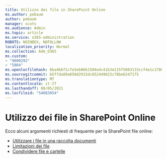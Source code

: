 ```yaml
---
title: Utilizzo dei file in SharePoint Online
ms.author: pebaum
author: pebaum
manager: scotv
ms.audience: Admin
ms.topic: article
ms.service: o365-administration
ROBOTS: NOINDEX, NOFOLLOW
localization_priority: Normal
ms.collection: Adm_O365
ms.custom:
- "9000292"
- "5804"
ms.openlocfilehash: 6ba4b6f1cfe5eb0661504e4c41b3e115f5083133ccf4e1c1780f0e6d8bad0462
ms.sourcegitcommit: b5f7da89a650d2915dc652449623c78be6247175
ms.translationtype: MT
ms.contentlocale: it-IT
ms.lasthandoff: 08/05/2021
ms.locfileid: "54083054"
---
```

# <a name="working-with-files-in-sharepoint-online"></a>Utilizzo dei file in SharePoint Online

Ecco alcuni argomenti richiesti di frequente per la SharePoint file online:

- [Utilizzare i file in una raccolta documenti](https://support.microsoft.com/office/a9d89171-1673-4892-9dd2-1ca52037dea2)
- [Limitazioni dei file](https://support.office.com/article/invalid-file-names-and-file-types-in-onedrive-and-sharepoint-64883a5d-228e-48f5-b3d2-eb39e07630fa)
- [Condividere file e cartelle](https://support.office.com/article/share-sharepoint-files-or-folders-1fe37332-0f9a-4719-970e-d2578da4941c)
